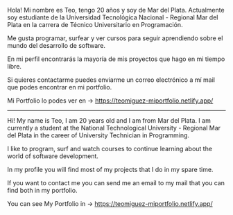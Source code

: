 Hola! Mi nombre es Teo, tengo 20 años y soy de Mar del Plata.  Actualmente soy estudiante de la Universidad Tecnológica Nacional -
Regional Mar del Plata en la carrera de Técnico Universitario en Programación.

Me gusta programar, surfear y ver cursos para seguir aprendiendo sobre el mundo del desarrollo de software.

En mi perfil encontrarás la mayoría de mis proyectos que hago en mi tiempo libre.
        
Si quieres contactarme puedes enviarme un correo electrónico a mí mail que podes encontrar en mi portfolio.

Mi Portfolio lo podes ver en → https://teomiguez-miportfolio.netlify.app/
_______________________________________________________________________________________________________________________________________
        
Hi! My name is Teo, I am 20 years old and I am from Mar del Plata.  I am currently a student at the National Technological University -
Regional Mar del Plata in the career of University Technician in Programming.

I like to program, surf and watch courses to continue learning about the world of software development.

In my profile you will find most of my projects that I do in my spare time.
        
If you want to contact me you can send me an email to my mail that you can find both in my portfolio.

You can see My Portfolio in → https://teomiguez-miportfolio.netlify.app/
